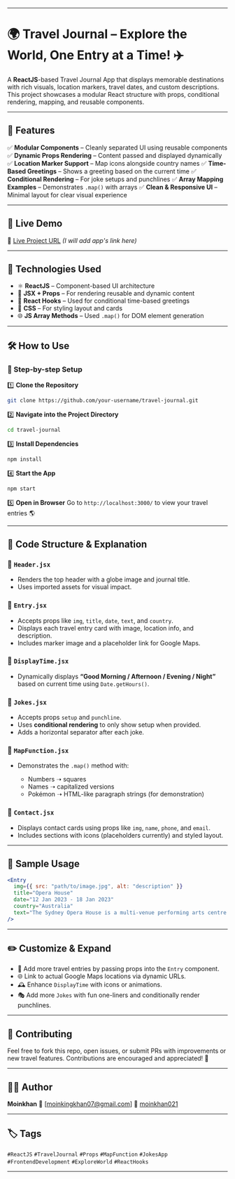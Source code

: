 
---

# 🌍 Travel Journal – Explore the World, One Entry at a Time! ✈️

A **ReactJS**-based Travel Journal App that displays memorable destinations with rich visuals, location markers, travel dates, and custom descriptions. This project showcases a modular React structure with props, conditional rendering, mapping, and reusable components.

---

## 🚀 Features

✅ **Modular Components** – Cleanly separated UI using reusable components
✅ **Dynamic Props Rendering** – Content passed and displayed dynamically
✅ **Location Marker Support** – Map icons alongside country names
✅ **Time-Based Greetings** – Shows a greeting based on the current time
✅ **Conditional Rendering** – For joke setups and punchlines
✅ **Array Mapping Examples** – Demonstrates `.map()` with arrays
✅ **Clean & Responsive UI** – Minimal layout for clear visual experience

---

## 🎥 Live Demo

🔗 [Live Project URL](#) *(I will add app's link here)*

---

## 📂 Technologies Used

* ⚛️ **ReactJS** – Component-based UI architecture
* 🧩 **JSX + Props** – For rendering reusable and dynamic content
* 🧠 **React Hooks** – Used for conditional time-based greetings
* 💅 **CSS** – For styling layout and cards
* 🌐 **JS Array Methods** – Used `.map()` for DOM element generation

---

## 🛠️ How to Use

### 📁 Step-by-step Setup

1️⃣ **Clone the Repository**

```bash
git clone https://github.com/your-username/travel-journal.git
```

2️⃣ **Navigate into the Project Directory**

```bash
cd travel-journal
```

3️⃣ **Install Dependencies**

```bash
npm install
```

4️⃣ **Start the App**

```bash
npm start
```

5️⃣ **Open in Browser**
Go to `http://localhost:3000/` to view your travel entries 🌎

---

## 📁 Code Structure & Explanation

### 🔹 `Header.jsx`

* Renders the top header with a globe image and journal title.
* Uses imported assets for visual impact.

### 🔹 `Entry.jsx`

* Accepts props like `img`, `title`, `date`, `text`, and `country`.
* Displays each travel entry card with image, location info, and description.
* Includes marker image and a placeholder link for Google Maps.

### 🔹 `DisplayTime.jsx`

* Dynamically displays **“Good Morning / Afternoon / Evening / Night”** based on current time using `Date.getHours()`.

### 🔹 `Jokes.jsx`

* Accepts props `setup` and `punchline`.
* Uses **conditional rendering** to only show setup when provided.
* Adds a horizontal separator after each joke.

### 🔹 `MapFunction.jsx`

* Demonstrates the `.map()` method with:

  * Numbers ➝ squares
  * Names ➝ capitalized versions
  * Pokémon ➝ HTML-like paragraph strings (for demonstration)

### 🔹 `Contact.jsx`

* Displays contact cards using props like `img`, `name`, `phone`, and `email`.
* Includes sections with icons (placeholders currently) and styled layout.

---

## 📸 Sample Usage

```jsx
<Entry 
  img={{ src: "path/to/image.jpg", alt: "description" }}
  title="Opera House"
  date="12 Jan 2023 - 18 Jan 2023"
  country="Australia"
  text="The Sydney Opera House is a multi-venue performing arts centre in Sydney."
/>
```

---

## ✏️ Customize & Expand

* 🧳 Add more travel entries by passing props into the `Entry` component.
* 🌐 Link to actual Google Maps locations via dynamic URLs.
* 🕰️ Enhance `DisplayTime` with icons or animations.
* 🎭 Add more `Jokes` with fun one-liners and conditionally render punchlines.

---

## 🤝 Contributing

Feel free to fork this repo, open issues, or submit PRs with improvements or new travel features. Contributions are encouraged and appreciated! 🌟

---

## 👨‍💻 Author

**Moinkhan**
📧 \[[moinkingkhan07@gmail.com](mailto:moinkingkhan07@gmail.com)]
🔗 [moinkhan021](https://linkedin.com/in/moinkhan021)

---

## 🏷️ Tags

`#ReactJS` `#TravelJournal` `#Props` `#MapFunction` `#JokesApp` `#FrontendDevelopment` `#ExploreWorld` `#ReactHooks`

---

